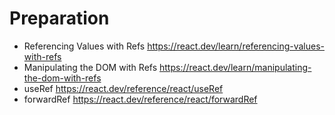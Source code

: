 # Preparation

- Referencing Values with Refs https://react.dev/learn/referencing-values-with-refs
- Manipulating the DOM with Refs https://react.dev/learn/manipulating-the-dom-with-refs
- useRef https://react.dev/reference/react/useRef
- forwardRef https://react.dev/reference/react/forwardRef
